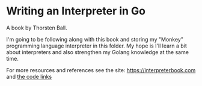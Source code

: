 # Writing an Interpreter in Go

A book by Thorsten Ball. 

I'm going to be following along with this book and storing my "Monkey" programming language interpreter in this folder. 
My hope is I'll learn a bit about interpreters and also strengthen my Golang knowledge at the same time. 

For more resources and references see the site: https://interpreterbook.com and [the code links](https://interpreterbook.com/waiig_code_1.7.zip)
